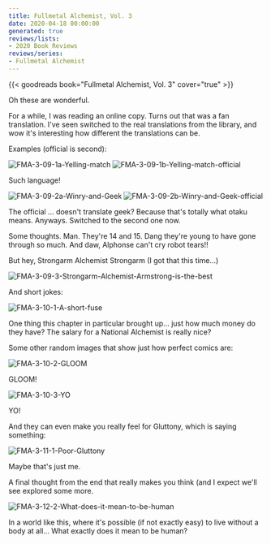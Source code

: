 ```yaml
---
title: Fullmetal Alchemist, Vol. 3
date: 2020-04-18 00:00:00
generated: true
reviews/lists:
- 2020 Book Reviews
reviews/series:
- Fullmetal Alchemist
---
```

{{< goodreads book="Fullmetal Alchemist, Vol. 3" cover="true" >}}

Oh these are wonderful.  

For a while, I was reading an online copy. Turns out that was a fan translation. I've seen switched to the real translations from the library, and wow it's interesting how different the translations can be.  

<!--more-->

Examples (official is second):  

![FMA-3-09-1a-Yelling-match](/embeds/books/attachments/fma-3-09-1a-yelling-match.png)   ![FMA-3-09-1b-Yelling-match-official](/embeds/books/attachments/fma-3-09-1b-yelling-match-official.png)  

Such language!  

![FMA-3-09-2a-Winry-and-Geek](/embeds/books/attachments/fma-3-09-2a-winry-and-geek.png)   ![FMA-3-09-2b-Winry-and-Geek-official](/embeds/books/attachments/fma-3-09-2b-winry-and-geek-official.png)  

The official ... doesn't translate geek? Because that's totally what otaku means. Anyways. Switched to the second one now.  

Some thoughts. Man. They're 14 and 15. Dang they're young to have gone through so much. And daw, Alphonse can't cry robot tears!!  

But hey, Strongarm Alchemist Strongarm (I got that this time...)  

![FMA-3-09-3-Strongarm-Alchemist-Armstrong-is-the-best](/embeds/books/attachments/fma-3-09-3-strongarm-alchemist-armstrong-is-the-best.png)  

And short jokes:  

![FMA-3-10-1-A-short-fuse](/embeds/books/attachments/fma-3-10-1-a-short-fuse.png)  

One thing this chapter in particular brought up... just how much money do they have? The salary for a National Alchemist is really nice?  

Some other random images that show just how perfect comics are:  

![FMA-3-10-2-GLOOM](/embeds/books/attachments/fma-3-10-2-gloom.png)  

GLOOM!  

![FMA-3-10-3-YO](/embeds/books/attachments/fma-3-10-3-yo.png)  

YO!  

And they can even make you really feel for Gluttony, which is saying something:  

![FMA-3-11-1-Poor-Gluttony](/embeds/books/attachments/fma-3-11-1-poor-gluttony.png)  

Maybe that's just me.  

A final thought from the end that really makes you think (and I expect we'll see explored some more.  

![FMA-3-12-2-What-does-it-mean-to-be-human](/embeds/books/attachments/fma-3-12-2-what-does-it-mean-to-be-human.png)  

In a world like this, where it's possible (if not exactly easy) to live without a body at all... What exactly does it mean to be human?  


